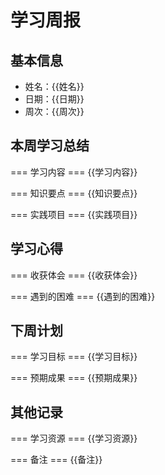 # 学习周报

## 基本信息

- 姓名：{{姓名}}
- 日期：{{日期}}
- 周次：{{周次}}

## 本周学习总结

=== 学习内容 ===
{{学习内容}}

=== 知识要点 ===
{{知识要点}}

=== 实践项目 ===
{{实践项目}}

## 学习心得

=== 收获体会 ===
{{收获体会}}

=== 遇到的困难 ===
{{遇到的困难}}

## 下周计划

=== 学习目标 ===
{{学习目标}}

=== 预期成果 ===
{{预期成果}}

## 其他记录

=== 学习资源 ===
{{学习资源}}

=== 备注 ===
{{备注}}
